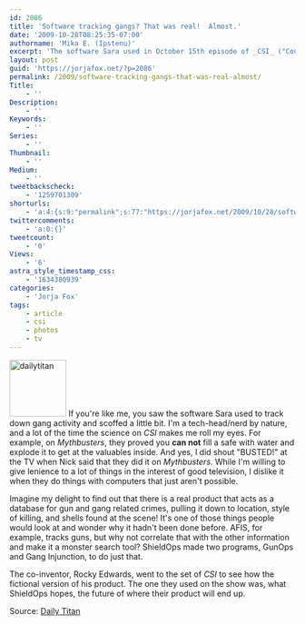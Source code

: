 ```yaml
---
id: 2086
title: 'Software tracking gangs? That was real!  Almost.'
date: '2009-10-28T08:25:35-07:00'
authorname: 'Mika E. (Ipstenu)'
excerpt: 'The software Sara used in October 15th episode of _CSI_ ("Coup de Grace") was based on a real product!'
layout: post
guid: 'https://jorjafox.net/?p=2086'
permalink: /2009/software-tracking-gangs-that-was-real-almost/
Title:
    - ''
Description:
    - ''
Keywords:
    - ''
Series:
    - ''
Thumbnail:
    - ''
Medium:
    - ''
tweetbackscheck:
    - '1259701309'
shorturls:
    - 'a:4:{s:9:"permalink";s:77:"https://jorjafox.net/2009/10/28/software-tracking-gangs-that-was-real-almost/";s:7:"tinyurl";s:26:"http://tinyurl.com/yz7yrt9";s:4:"isgd";s:18:"http://is.gd/537OQ";s:5:"bitly";s:20:"http://bit.ly/7eXIYD";}'
twittercomments:
    - 'a:0:{}'
tweetcount:
    - '0'
Views:
    - '6'
astra_style_timestamp_css:
    - '1634380939'
categories:
    - 'Jorja Fox'
tags:
    - article
    - csi
    - photos
    - tv
---
```


<a href="//static.jorjafox.net/wordpress/2009/10/dailytitan.jpg"><img src="//static.jorjafox.net/wordpress/2009/10/dailytitan-100x100.jpg" alt="dailytitan" title="dailytitan" width="100" height="100" class="aligncenter size-thumbnail wp-image-2087" /></a> If you're like me, you saw the software Sara used to track down gang activity and scoffed a little bit.  I'm a tech-head/nerd by nature, and a lot of the time the science on _CSI_ makes me roll my eyes.  For example, on _Mythbusters_, they proved you **can not** fill a safe with water and explode it to get at the valuables inside.  And yes, I did shout "BUSTED!" at the TV when Nick said that they did it on _Mythbusters_.  While I'm willing to give lenience to a lot of things in the interest of good television, I dislike it when they do things with computers that just aren't possible.

Imagine my delight to find out that there is a real product that acts as a database for gun and gang related crimes, pulling it down to location, style of killing, and shells found at the scene!  It's one of those things people would look at and wonder why it hadn't been done before.  AFIS, for example, tracks guns, but why not correlate that with the other information and make it a monster search tool?  ShieldOps made two programs, GunOps and Gang Injunction, to do just that.

The co-inventor, Rocky Edwards, went to the set of _CSI_ to see how the fictional version of his product.  The one they used on the show was, what ShieldOps hopes, the future of where their product will end up.

Source: <a href="http://www.dailytitan.com/2009/10/new-software-aids-law-enforcement-in-solving-gun-and-gang-related-crimes/">Daily Titan</a>
